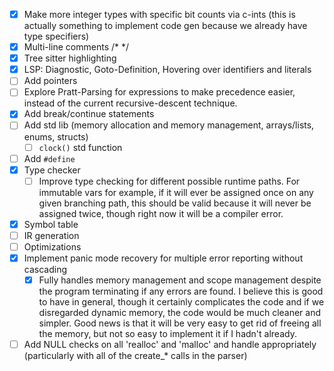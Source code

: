 - [x] Make more integer types with specific bit counts via c-ints (this is actually something to implement code gen because we already have type specifiers)
- [x] Multi-line comments /\* \*/
- [x] Tree sitter highlighting
- [x] LSP: Diagnostic, Goto-Definition, Hovering over identifiers and literals
- [ ] Add pointers
- [ ] Explore Pratt-Parsing for expressions to make precedence easier, instead of the current recursive-descent technique.
- [x] Add break/continue statements
- [ ] Add std lib (memory allocation and memory management, arrays/lists, enums, structs)
    - [ ] `clock()` std function
- [ ] Add `#define`
- [x] Type checker
    - [ ] Improve type checking for different possible runtime paths. For immutable vars for example, if it will ever be assigned once on any given branching path, this should be valid because it will never be assigned twice, though right now it will be a compiler error.
- [x] Symbol table
- [ ] IR generation
- [ ] Optimizations
- [x] Implement panic mode recovery for multiple error reporting without cascading
    - [x] Fully handles memory management and scope management despite the program terminating if any errors are found. I believe this is good to have in general, though it certainly complicates the code and if we disregarded dynamic memory, the code would be much cleaner and simpler. Good news is that it will be very easy to get rid of freeing all the memory, but not so easy to implement it if I hadn't already.
- [ ] Add NULL checks on all 'realloc' and 'malloc' and handle appropriately (particularly with all of the create_* calls in the parser)

